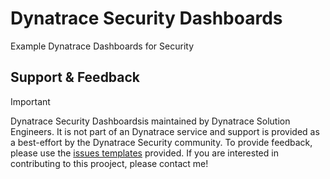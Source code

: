 # Dynatrace Security Dashboards
Example Dynatrace Dashboards for Security

## Support & Feedback

> [!IMPORTANT]
> Dynatrace Security Dashboardsis maintained by Dynatrace Solution Engineers. It is not part of an Dynatrace
> service and support is provided as a best-effort by the Dynatrace Security community. To provide feedback,
> please use the [issues templates](https://github.com/UndefinedJoe/DynatraceSecurityDashboards/issues)
> provided. If you are interested in contributing to this prooject, please contact me!
